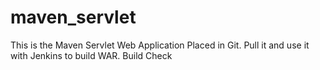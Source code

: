 # maven_servlet
This is the Maven Servlet Web Application Placed in Git.
Pull it and use it with Jenkins to build WAR.
Build Check
